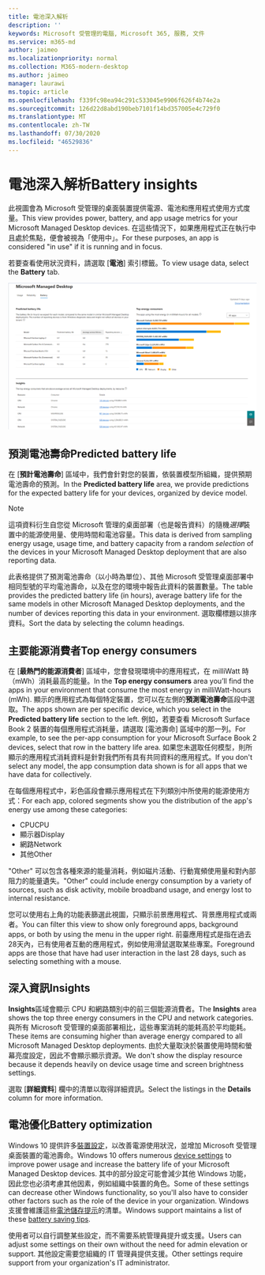 ```yaml
---
title: 電池深入解析
description: ''
keywords: Microsoft 受管理的電腦, Microsoft 365, 服務, 文件
ms.service: m365-md
author: jaimeo
ms.localizationpriority: normal
ms.collection: M365-modern-desktop
ms.author: jaimeo
manager: laurawi
ms.topic: article
ms.openlocfilehash: f339fc98ea94c291c533045e9906f626f4b74e2a
ms.sourcegitcommit: 126d22d8abd190beb7101f14bd357005e4c729f0
ms.translationtype: MT
ms.contentlocale: zh-TW
ms.lasthandoff: 07/30/2020
ms.locfileid: "46529836"
---
```

# <a name="battery-insights"></a><span data-ttu-id="0c06d-103">電池深入解析</span><span class="sxs-lookup"><span data-stu-id="0c06d-103">Battery insights</span></span>
<span data-ttu-id="0c06d-104">此視圖會為 Microsoft 受管理的桌面裝置提供電源、電池和應用程式使用方式度量。</span><span class="sxs-lookup"><span data-stu-id="0c06d-104">This view provides power, battery, and app usage metrics for your Microsoft Managed Desktop devices.</span></span> <span data-ttu-id="0c06d-105">在這些情況下，如果應用程式正在執行中且處於焦點，便會被視為「使用中」。</span><span class="sxs-lookup"><span data-stu-id="0c06d-105">For these purposes, an app is considered "in use" if it is running and in focus.</span></span>

<span data-ttu-id="0c06d-106">若要查看使用狀況資料，請選取 [**電池**] 索引標籤。</span><span class="sxs-lookup"><span data-stu-id="0c06d-106">To view usage data, select the **Battery** tab.</span></span>

![電池窗格：左上方的每台裝置型號（依應用程式）在左上方，透過右下方的 insights 表格。](../../media/insights_battery.png)

## <a name="predicted-battery-life"></a><span data-ttu-id="0c06d-109">預測電池壽命</span><span class="sxs-lookup"><span data-stu-id="0c06d-109">Predicted battery life</span></span>

<span data-ttu-id="0c06d-110">在 [**預計電池壽命**] 區域中，我們會針對您的裝置，依裝置模型所組織，提供預期電池壽命的預測。</span><span class="sxs-lookup"><span data-stu-id="0c06d-110">In the **Predicted battery life** area, we provide predictions for the expected battery life for your devices, organized by device model.</span></span>

> [!NOTE]
> <span data-ttu-id="0c06d-111">這項資料衍生自您從 Microsoft 管理的桌面部署（也是報告資料）的隨機<em>選擇</em>裝置中的能源使用量、使用時間和電池容量。</span><span class="sxs-lookup"><span data-stu-id="0c06d-111">This data is derived from sampling energy usage, usage time, and battery capacity from a random <em>selection</em> of the devices in your Microsoft Managed Desktop deployment that are also reporting data.</span></span>

<span data-ttu-id="0c06d-112">此表格提供了預測電池壽命（以小時為單位）、其他 Microsoft 受管理桌面部署中相同型號的平均電池壽命，以及在您的環境中報告此資料的裝置數量。</span><span class="sxs-lookup"><span data-stu-id="0c06d-112">The table provides the predicted battery life (in hours), average battery life for the same models in other Microsoft Managed Desktop deployments, and the number of devices reporting this data in your environment.</span></span> <span data-ttu-id="0c06d-113">選取欄標題以排序資料。</span><span class="sxs-lookup"><span data-stu-id="0c06d-113">Sort the data by selecting the column headings.</span></span>



## <a name="top-energy-consumers"></a><span data-ttu-id="0c06d-114">主要能源消費者</span><span class="sxs-lookup"><span data-stu-id="0c06d-114">Top energy consumers</span></span>

<span data-ttu-id="0c06d-115">在 [**最熱門的能源消費者**] 區域中，您會發現環境中的應用程式，在 milliWatt 時（mWh）消耗最高的能量。</span><span class="sxs-lookup"><span data-stu-id="0c06d-115">In the **Top energy consumers** area you’ll find the apps in your environment that consume the most energy in milliWatt-hours (mWh).</span></span> <span data-ttu-id="0c06d-116">顯示的應用程式為每個特定裝置，您可以在左側的**預測電池壽命**區段中選取。</span><span class="sxs-lookup"><span data-stu-id="0c06d-116">The apps shown are per specific device, which you select in the **Predicted battery life** section to the left.</span></span> <span data-ttu-id="0c06d-117">例如，若要查看 Microsoft Surface Book 2 裝置的每個應用程式消耗量，請選取 [電池壽命] 區域中的那一列。</span><span class="sxs-lookup"><span data-stu-id="0c06d-117">For example, to see the per-app consumption for your Microsoft Surface Book 2 devices, select that row in the battery life area.</span></span> <span data-ttu-id="0c06d-118">如果您未選取任何模型，則所顯示的應用程式消耗資料是針對我們所有具有共同資料的應用程式。</span><span class="sxs-lookup"><span data-stu-id="0c06d-118">If you don't select any model, the app consumption data shown is for all apps that we have data for collectively.</span></span>

 <span data-ttu-id="0c06d-119">在每個應用程式中，彩色區段會顯示應用程式在下列類別中所使用的能源使用方式：</span><span class="sxs-lookup"><span data-stu-id="0c06d-119">For each app, colored segments show you the distribution of the app's energy use among these categories:</span></span>

- <span data-ttu-id="0c06d-120">CPU</span><span class="sxs-lookup"><span data-stu-id="0c06d-120">CPU</span></span>
- <span data-ttu-id="0c06d-121">顯示器</span><span class="sxs-lookup"><span data-stu-id="0c06d-121">Display</span></span>
- <span data-ttu-id="0c06d-122">網路</span><span class="sxs-lookup"><span data-stu-id="0c06d-122">Network</span></span>
- <span data-ttu-id="0c06d-123">其他</span><span class="sxs-lookup"><span data-stu-id="0c06d-123">Other</span></span>

<span data-ttu-id="0c06d-124">"Other" 可以包含各種來源的能量消耗，例如磁片活動、行動寬頻使用量和對內部阻力的能量遺失。</span><span class="sxs-lookup"><span data-stu-id="0c06d-124">"Other" could include energy consumption by a variety of sources, such as disk activity, mobile broadband usage, and energy lost to internal resistance.</span></span> 

<span data-ttu-id="0c06d-125">您可以使用右上角的功能表篩選此視圖，只顯示前景應用程式、背景應用程式或兩者。</span><span class="sxs-lookup"><span data-stu-id="0c06d-125">You can filter this view to show only foreground apps, background apps, or both by using the menu in the upper right.</span></span> <span data-ttu-id="0c06d-126">前臺應用程式是指在過去28天內，已有使用者互動的應用程式，例如使用滑鼠選取某些專案。</span><span class="sxs-lookup"><span data-stu-id="0c06d-126">Foreground apps are those that have had user interaction in the last 28 days, such as selecting something with a mouse.</span></span>

## <a name="insights"></a><span data-ttu-id="0c06d-127">深入資訊</span><span class="sxs-lookup"><span data-stu-id="0c06d-127">Insights</span></span>

<span data-ttu-id="0c06d-128">**Insights**區域會顯示 CPU 和網路類別中的前三個能源消費者。</span><span class="sxs-lookup"><span data-stu-id="0c06d-128">The **Insights** area shows the top three energy consumers in the CPU and network categories.</span></span> <span data-ttu-id="0c06d-129">與所有 Microsoft 受管理的桌面部署相比，這些專案消耗的能耗高於平均能耗。</span><span class="sxs-lookup"><span data-stu-id="0c06d-129">These items are consuming higher than average energy compared to all Microsoft Managed Desktop deployments.</span></span> <span data-ttu-id="0c06d-130">由於大量取決於裝置使用時間和螢幕亮度設定，因此不會顯示顯示資源。</span><span class="sxs-lookup"><span data-stu-id="0c06d-130">We don't show the display resource because it depends heavily on device usage time and screen brightness settings.</span></span> 

<span data-ttu-id="0c06d-131">選取 [**詳細資料**] 欄中的清單以取得詳細資訊。</span><span class="sxs-lookup"><span data-stu-id="0c06d-131">Select the listings in the **Details** column for more information.</span></span>

## <a name="battery-optimization"></a><span data-ttu-id="0c06d-132">電池優化</span><span class="sxs-lookup"><span data-stu-id="0c06d-132">Battery optimization</span></span>

<span data-ttu-id="0c06d-133">Windows 10 提供許多[裝置設定](https://support.microsoft.com/help/20443/windows-10-battery-saving-tips)，以改善電源使用狀況，並增加 Microsoft 受管理桌面裝置的電池壽命。</span><span class="sxs-lookup"><span data-stu-id="0c06d-133">Windows 10 offers numerous [device settings](https://support.microsoft.com/help/20443/windows-10-battery-saving-tips) to improve power usage and increase the battery life of your Microsoft Managed Desktop devices.</span></span> <span data-ttu-id="0c06d-134">其中的部分設定可能會減少其他 Windows 功能，因此您也必須考慮其他因素，例如組織中裝置的角色。</span><span class="sxs-lookup"><span data-stu-id="0c06d-134">Some of these settings can decrease other Windows functionality, so you'll also have to consider other factors such as the role of the device in your organization.</span></span> <span data-ttu-id="0c06d-135">Windows 支援會維護這些[電池儲存提示](https://support.microsoft.com/help/20443/windows-10-battery-saving-tips)的清單。</span><span class="sxs-lookup"><span data-stu-id="0c06d-135">Windows support maintains a list of these [battery saving tips](https://support.microsoft.com/help/20443/windows-10-battery-saving-tips).</span></span>

<span data-ttu-id="0c06d-136">使用者可以自行調整某些設定，而不需要系統管理員提升或支援。</span><span class="sxs-lookup"><span data-stu-id="0c06d-136">Users can adjust some settings on their own without the need for admin elevation or support.</span></span> <span data-ttu-id="0c06d-137">其他設定需要您組織的 IT 管理員提供支援。</span><span class="sxs-lookup"><span data-stu-id="0c06d-137">Other settings require support from your organization's IT administrator.</span></span>
